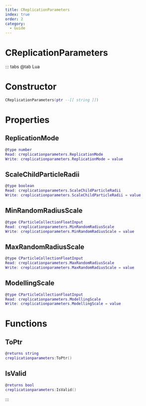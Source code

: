 ```yaml
---
title: CReplicationParameters
index: true
order: 2
category:
  - Guide
---
```


# CReplicationParameters

::: tabs
@tab Lua
# Constructor
```lua
CReplicationParameters(ptr --[[ string ]])
```
# Properties
## ReplicationMode 
```lua
@type number
Read: creplicationparameters.ReplicationMode
Write: creplicationparameters.ReplicationMode = value
```
## ScaleChildParticleRadii 
```lua
@type boolean
Read: creplicationparameters.ScaleChildParticleRadii
Write: creplicationparameters.ScaleChildParticleRadii = value
```
## MinRandomRadiusScale 
```lua
@type CParticleCollectionFloatInput
Read: creplicationparameters.MinRandomRadiusScale
Write: creplicationparameters.MinRandomRadiusScale = value
```
## MaxRandomRadiusScale 
```lua
@type CParticleCollectionFloatInput
Read: creplicationparameters.MaxRandomRadiusScale
Write: creplicationparameters.MaxRandomRadiusScale = value
```
## ModellingScale 
```lua
@type CParticleCollectionFloatInput
Read: creplicationparameters.ModellingScale
Write: creplicationparameters.ModellingScale = value
```
# Functions
## ToPtr
```lua
@returns string
creplicationparameters:ToPtr()
```
## IsValid
```lua
@returns bool
creplicationparameters:IsValid()
```

:::